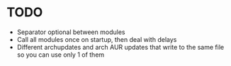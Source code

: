 # TODO

- Separator optional between modules
- Call all modules once on startup, then deal with delays
- Different archupdates and arch AUR updates that write to the same file so you can use only 1 of them
